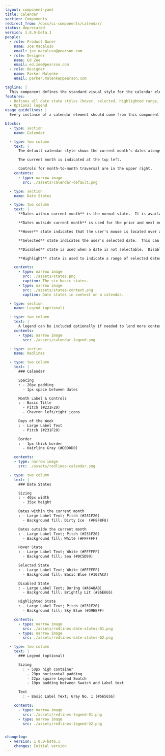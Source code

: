 ```yaml
---
layout: component-yaml
title: Calendar
section: Components
redirect_from: /docs/ui-components/calendar/
status: deprecated
version: 1.0.0-beta.1
people:
  - role: Product Owner
    name: Joe Macaluso
    email: joe.macaluso@pearson.com
  - role: Designer
    name: Ed Zee
    email: ed.zee@pearson.com
  - role: Designer
    name: Parker Malenke
    email: parker.malenke@pearson.com

tagline: |
  This component defines the standard visual style for the calendar element.
features:
  - Defines all date state styles (hover, selected, highlighted range, disabled)
  - Optional legend
usage_guidelines: |
  Every instance of a calendar element should come from this component.

blocks:
  - type: section
    name: Calendar

  - type: two column
    text: |
      The default calendar style shows the current month's dates alongside the prior and next months' dates in a single calendar month view.

      The current month is indicated at the top left.

      Controls for month-to-month traversal are in the upper right.
    contents:
      - type: narrow image
        src: ./assets/calendar-default.png

  - type: section
    name: Date States

  - type: two column
    text: |
      **Dates within current month** is the normal state.  It is available for user interaction.

      **Dates outside current month** is used for the prior and next months' dates that fit within the current single month calendar view.

      **Hover** state indicates that the user's mouse is located over a selectable date.  This can be applied to dates both outside and within the current month.

      **Selected** state indicates the user's selected date.  This can be applied to dates both outside and within the current month.

      **Disabled** state is used when a date is not selectable.  Disabled dates also cannot incur a hover state.

      **Highlight** state is used to indicate a range of selected dates.

    contents:
      - type: narrow image
        src: ./assets/states.png
        caption: The six basic states.
      - type: narrow image
        src: ./assets/states-context.png
        caption: Date states in context on a calendar.

  - type: section
    name: Legend (optional)

  - type: two column
    text: |
      A legend can be included optionally if needed to lend more context to one of the states.
    contents:
      - type: narrow image
        src: ./assets/calendar-legend.png

  - type: section
    name: Redlines

  - type: two column
    text: |
      ### Calendar

      Spacing
      : - 20px padding
        - 1px space between dates

      Month Label & Controls
      : - Basic Title
        - Pitch (#231F20)
        - Chevron left/right icons

      Days of the Week
      : - Large Label Text
        - Pitch (#231F20)

      Border
      : - 1px thick border
        - Hairline Gray (#D0D0D0)

    contents:
    - type: narrow image
      src: ./assets/redlines-calendar.png

  - type: two column
    text: |
      ### Date States

      Sizing
      : - 40px width
        - 35px height

      Dates within the current month
      : - Large Label Text; Pitch (#231F20)
        - Background fill; Dirty Ice  (#F8F8F8)

      Dates outside the current month
      : - Large Label Text; Pitch (#231F20)
        - Background fill; White (#FFFFFF)

      Hover State
      : - Large Label Text; White (#FFFFFF)
        - Background fill; Sea (#0C5D99)

      Selected State
      : - Large Label Text; White (#FFFFFF)
        - Background fill; Basic Blue (#107ACA)

      Disabled State
      : - Large Label Text; Boring (#A6A8AB)
        - Background fill; Brightly Lit (#E6E6E6)

      Highlighted State
      : - Large Label Text; Pitch (#231F20)
        - Background fill; Sky Blue (#D9EEFF)

    contents:
      - type: narrow image
        src: ./assets/redlines-date-states-01.png
      - type: narrow image
        src: ./assets/redlines-date-states-02.png

  - type: two column
    text: |
      ### Legend (optional)

      Sizing
        : - 50px high container
          - 20px horizontal padding
          - 22px square Legend Swatch
          - 10px padding between Swatch and Label text

      Text
        : - Basic Label Text; Gray No. 1 (#565656)

    contents:
      - type: narrow image
        src: ./assets/redlines-legend-01.png
      - type: narrow image
        src: ./assets/redlines-legend-02.png


changelog:
  - version: 1.0.0-beta.1
    changes: Initial version
---
```

